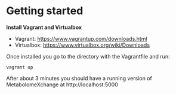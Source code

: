 Getting started
=========================

**Install Vagrant and Virtualbox**

- Vagrant: https://www.vagrantup.com/downloads.html
- Virtualbox: https://www.virtualbox.org/wiki/Downloads

Once installed you go to the directory with the Vagrantfile and run:

```
vagrant up
```

After about 3 minutes you should have a running version of MetabolomeXchange at http://localhost:5000
